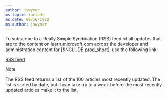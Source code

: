 ```yaml
---
author: jswymer
ms.topic: include
ms.date: 08/16/2022
ms.author: jswymer
---
```

To subscribe to a Really Simple Syndication (RSS) feed of all updates that are to the content on learn.microsoft.com across the developer and administration content for [!INCLUDE [prod_short](prod_short.md)], use the following link:

[RSS feed](/api/search/rss?$filter=scopes%2fany(t%3A%20t%20eq%20%27dynamics365-bc-devitpro%27)&locale=en-us)

> [!NOTE]
> The RSS feed returns a list of the 100 articles most recently updated. The list is sorted by date, but it can take up to a week before the most recently updated articles make it to the list.  
